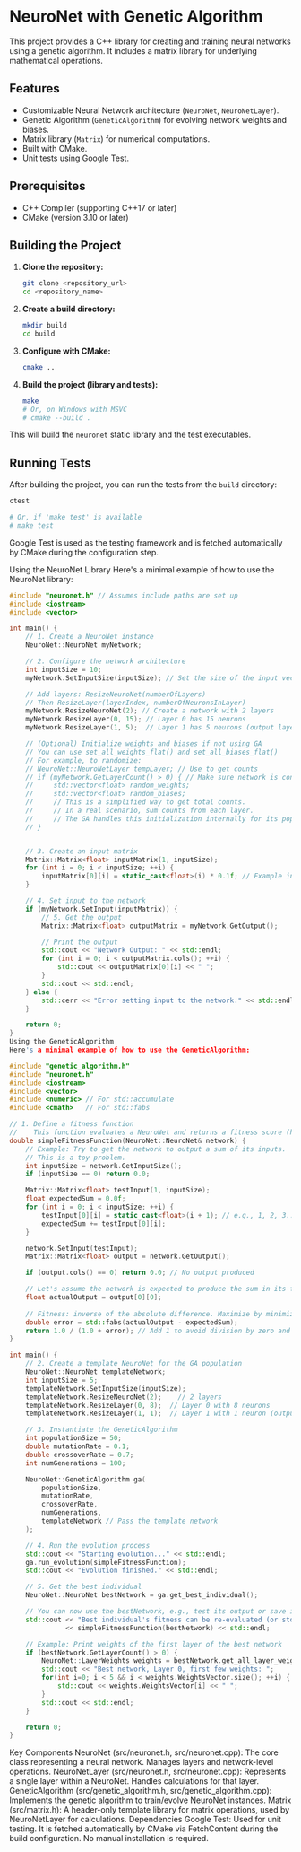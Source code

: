 # NeuroNet with Genetic Algorithm

This project provides a C++ library for creating and training neural networks using a genetic algorithm. It includes a matrix library for underlying mathematical operations.

## Features

*   Customizable Neural Network architecture (`NeuroNet`, `NeuroNetLayer`).
*   Genetic Algorithm (`GeneticAlgorithm`) for evolving network weights and biases.
*   Matrix library (`Matrix`) for numerical computations.
*   Built with CMake.
*   Unit tests using Google Test.

## Prerequisites

*   C++ Compiler (supporting C++17 or later)
*   CMake (version 3.10 or later)

## Building the Project

1.  **Clone the repository:**
    ```bash
    git clone <repository_url>
    cd <repository_name>
    ```

2.  **Create a build directory:**
    ```bash
    mkdir build
    cd build
    ```

3.  **Configure with CMake:**
    ```bash
    cmake ..
    ```

4.  **Build the project (library and tests):**
    ```bash
    make 
    # Or, on Windows with MSVC
    # cmake --build .
    ```

This will build the `neuronet` static library and the test executables.

## Running Tests

After building the project, you can run the tests from the `build` directory:

```bash
ctest

# Or, if 'make test' is available
# make test
```
Google Test is used as the testing framework and is fetched automatically by CMake during the configuration step.

Using the NeuroNet Library
Here's a minimal example of how to use the NeuroNet library:

```cpp
#include "neuronet.h" // Assumes include paths are set up
#include <iostream>
#include <vector>

int main() {
    // 1. Create a NeuroNet instance
    NeuroNet::NeuroNet myNetwork;

    // 2. Configure the network architecture
    int inputSize = 10;
    myNetwork.SetInputSize(inputSize); // Set the size of the input vector

    // Add layers: ResizeNeuroNet(numberOfLayers)
    // Then ResizeLayer(layerIndex, numberOfNeuronsInLayer)
    myNetwork.ResizeNeuroNet(2); // Create a network with 2 layers
    myNetwork.ResizeLayer(0, 15); // Layer 0 has 15 neurons
    myNetwork.ResizeLayer(1, 5);  // Layer 1 has 5 neurons (output layer)

    // (Optional) Initialize weights and biases if not using GA
    // You can use set_all_weights_flat() and set_all_biases_flat()
    // For example, to randomize:
    // NeuroNet::NeuroNetLayer tempLayer; // Use to get counts
    // if (myNetwork.GetLayerCount() > 0) { // Make sure network is configured
    //     std::vector<float> random_weights;
    //     std::vector<float> random_biases;
    //     // This is a simplified way to get total counts. 
    //     // In a real scenario, sum counts from each layer.
    //     // The GA handles this initialization internally for its population.
    // }


    // 3. Create an input matrix
    Matrix::Matrix<float> inputMatrix(1, inputSize);
    for (int i = 0; i < inputSize; ++i) {
        inputMatrix[0][i] = static_cast<float>(i) * 0.1f; // Example input
    }

    // 4. Set input to the network
    if (myNetwork.SetInput(inputMatrix)) {
        // 5. Get the output
        Matrix::Matrix<float> outputMatrix = myNetwork.GetOutput();

        // Print the output
        std::cout << "Network Output: " << std::endl;
        for (int i = 0; i < outputMatrix.cols(); ++i) {
            std::cout << outputMatrix[0][i] << " ";
        }
        std::cout << std::endl;
    } else {
        std::cerr << "Error setting input to the network." << std::endl;
    }

    return 0;
}
Using the GeneticAlgorithm
Here's a minimal example of how to use the GeneticAlgorithm:

#include "genetic_algorithm.h"
#include "neuronet.h"
#include <iostream>
#include <vector>
#include <numeric> // For std::accumulate
#include <cmath>   // For std::fabs

// 1. Define a fitness function
//    This function evaluates a NeuroNet and returns a fitness score (higher is better).
double simpleFitnessFunction(NeuroNet::NeuroNet& network) {
    // Example: Try to get the network to output a sum of its inputs.
    // This is a toy problem.
    int inputSize = network.GetInputSize();
    if (inputSize == 0) return 0.0;

    Matrix::Matrix<float> testInput(1, inputSize);
    float expectedSum = 0.0f;
    for (int i = 0; i < inputSize; ++i) {
        testInput[0][i] = static_cast<float>(i + 1); // e.g., 1, 2, 3...
        expectedSum += testInput[0][i];
    }

    network.SetInput(testInput);
    Matrix::Matrix<float> output = network.GetOutput();

    if (output.cols() == 0) return 0.0; // No output produced

    // Let's assume the network is expected to produce the sum in its first output neuron
    float actualOutput = output[0][0]; 
    
    // Fitness: inverse of the absolute difference. Maximize by minimizing difference.
    double error = std::fabs(actualOutput - expectedSum);
    return 1.0 / (1.0 + error); // Add 1 to avoid division by zero and normalize
}

int main() {
    // 2. Create a template NeuroNet for the GA population
    NeuroNet::NeuroNet templateNetwork;
    int inputSize = 5;
    templateNetwork.SetInputSize(inputSize);
    templateNetwork.ResizeNeuroNet(2);    // 2 layers
    templateNetwork.ResizeLayer(0, 8);  // Layer 0 with 8 neurons
    templateNetwork.ResizeLayer(1, 1);  // Layer 1 with 1 neuron (output layer for our fitness function)

    // 3. Instantiate the GeneticAlgorithm
    int populationSize = 50;
    double mutationRate = 0.1;
    double crossoverRate = 0.7;
    int numGenerations = 100;

    NeuroNet::GeneticAlgorithm ga(
        populationSize, 
        mutationRate, 
        crossoverRate, 
        numGenerations, 
        templateNetwork // Pass the template network
    );

    // 4. Run the evolution process
    std::cout << "Starting evolution..." << std::endl;
    ga.run_evolution(simpleFitnessFunction);
    std::cout << "Evolution finished." << std::endl;

    // 5. Get the best individual
    NeuroNet::NeuroNet bestNetwork = ga.get_best_individual();

    // You can now use the bestNetwork, e.g., test its output or save its weights
    std::cout << "Best individual's fitness can be re-evaluated (or stored during GA run): " 
              << simpleFitnessFunction(bestNetwork) << std::endl;

    // Example: Print weights of the first layer of the best network
    if (bestNetwork.GetLayerCount() > 0) {
        NeuroNet::LayerWeights weights = bestNetwork.get_all_layer_weights()[0];
        std::cout << "Best network, Layer 0, first few weights: ";
        for(int i=0; i < 5 && i < weights.WeightsVector.size(); ++i) {
            std::cout << weights.WeightsVector[i] << " ";
        }
        std::cout << std::endl;
    }

    return 0;
}
```
Key Components
NeuroNet (src/neuronet.h, src/neuronet.cpp): The core class representing a neural network. Manages layers and network-level operations.
NeuroNetLayer (src/neuronet.h, src/neuronet.cpp): Represents a single layer within a NeuroNet. Handles calculations for that layer.
GeneticAlgorithm (src/genetic_algorithm.h, src/genetic_algorithm.cpp): Implements the genetic algorithm to train/evolve NeuroNet instances.
Matrix (src/matrix.h): A header-only template library for matrix operations, used by NeuroNetLayer for calculations.
Dependencies
Google Test: Used for unit testing. It is fetched automatically by CMake via FetchContent during the build configuration. No manual installation is required.
